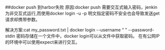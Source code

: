 ##docker push 到harbor失败
原因:docker push 需要交互式输入密码，jenkin为非交互式运行,而使用docker login -u -p 明文指定密码不安全也会导致发送get
请求却携带参数。

解决方案:cat my_password.txt | docker login --username “ ” --password-stdin
密码存储在一个文件中，docker login可以从文件中获取密码。
在有公网IP的环境中可以使用expect来进行交互。